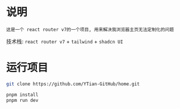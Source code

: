 # 说明

```
这是一个 react router v7的一个项目, 用来解决我浏览器主页无法定制化的问题
```

技术栈:
`react router v7` + `tailwind` + `shadcn UI`

# 运行项目

```bash
git clone https://github.com/YTian-GitHub/home.git

pnpm install
pnpm run dev
```
